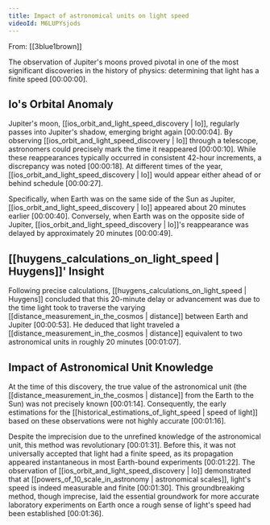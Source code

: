 ```yaml
---
title: Impact of astronomical units on light speed
videoId: M6LUPYsjods
---
```


From: [[3blue1brown]] <br/> 

The observation of Jupiter's moons proved pivotal in one of the most significant discoveries in the history of physics: determining that light has a finite speed <a class="yt-timestamp" data-t="00:00:00">[00:00:00]</a>.

## Io's Orbital Anomaly

Jupiter's moon, [[ios_orbit_and_light_speed_discovery | Io]], regularly passes into Jupiter's shadow, emerging bright again <a class="yt-timestamp" data-t="00:00:04">[00:00:04]</a>. By observing [[ios_orbit_and_light_speed_discovery | Io]] through a telescope, astronomers could precisely mark the time it reappeared <a class="yt-timestamp" data-t="00:00:10">[00:00:10]</a>. While these reappearances typically occurred in consistent 42-hour increments, a discrepancy was noted <a class="yt-timestamp" data-t="00:00:18">[00:00:18]</a>. At different times of the year, [[ios_orbit_and_light_speed_discovery | Io]] would appear either ahead of or behind schedule <a class="yt-timestamp" data-t="00:00:27">[00:00:27]</a>.

Specifically, when Earth was on the same side of the Sun as Jupiter, [[ios_orbit_and_light_speed_discovery | Io]] appeared about 20 minutes earlier <a class="yt-timestamp" data-t="00:00:40">[00:00:40]</a>. Conversely, when Earth was on the opposite side of Jupiter, [[ios_orbit_and_light_speed_discovery | Io]]'s reappearance was delayed by approximately 20 minutes <a class="yt-timestamp" data-t="00:00:49">[00:00:49]</a>.

## [[huygens_calculations_on_light_speed | Huygens]]' Insight

Following precise calculations, [[huygens_calculations_on_light_speed | Huygens]] concluded that this 20-minute delay or advancement was due to the time light took to traverse the varying [[distance_measurement_in_the_cosmos | distance]] between Earth and Jupiter <a class="yt-timestamp" data-t="00:00:53">[00:00:53]</a>. He deduced that light traveled a [[distance_measurement_in_the_cosmos | distance]] equivalent to two astronomical units in roughly 20 minutes <a class="yt-timestamp" data-t="00:01:07">[00:01:07]</a>.

## Impact of Astronomical Unit Knowledge

At the time of this discovery, the true value of the astronomical unit (the [[distance_measurement_in_the_cosmos | distance]] from the Earth to the Sun) was not precisely known <a class="yt-timestamp" data-t="00:01:14">[00:01:14]</a>. Consequently, the early estimations for the [[historical_estimations_of_light_speed | speed of light]] based on these observations were not highly accurate <a class="yt-timestamp" data-t="00:01:16">[00:01:16]</a>.

Despite the imprecision due to the unrefined knowledge of the astronomical unit, this method was revolutionary <a class="yt-timestamp" data-t="00:01:31">[00:01:31]</a>. Before this, it was not universally accepted that light had a finite speed, as its propagation appeared instantaneous in most Earth-bound experiments <a class="yt-timestamp" data-t="00:01:22">[00:01:22]</a>. The observation of [[ios_orbit_and_light_speed_discovery | Io]] demonstrated that at [[powers_of_10_scale_in_astronomy | astronomical scales]], light's speed is indeed measurable and finite <a class="yt-timestamp" data-t="00:01:30">[00:01:30]</a>. This groundbreaking method, though imprecise, laid the essential groundwork for more accurate laboratory experiments on Earth once a rough sense of light's speed had been established <a class="yt-timestamp" data-t="00:01:36">[00:01:36]</a>.
